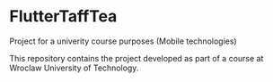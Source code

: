 # FlutterTaffTea
Project for a univerity course purposes (Mobile technologies)

This repository contains the project developed as part of a course at Wroclaw University of Technology. 
